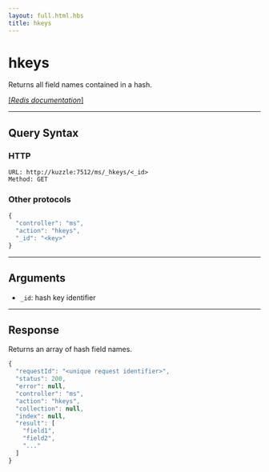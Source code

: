 ```yaml
---
layout: full.html.hbs
title: hkeys
---
```


# hkeys

<SinceBadge version="1.0.0" />

Returns all field names contained in a hash.

[[_Redis documentation_]](https://redis.io/commands/hkeys)

---

## Query Syntax

### HTTP

```http
URL: http://kuzzle:7512/ms/_hkeys/<_id>
Method: GET
```

### Other protocols

```js
{
  "controller": "ms",
  "action": "hkeys",
  "_id": "<key>"
}
```

---

## Arguments

- `_id`: hash key identifier

---

## Response

Returns an array of hash field names.

```javascript
{
  "requestId": "<unique request identifier>",
  "status": 200,
  "error": null,
  "controller": "ms",
  "action": "hkeys",
  "collection": null,
  "index": null,
  "result": [
    "field1",
    "field2",
    "..."
  ]
}
```

